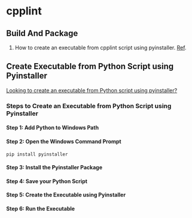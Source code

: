 # cpplint

## Build And Package

1. How to create an executable from cpplint script using pyinstaller. [Ref](package_cpplint.sh).

## Create Executable from Python Script using Pyinstaller

[Looking to create an executable from Python script using pyinstaller?](https://datatofish.com/executable-pyinstaller/)

### Steps to Create an Executable from Python Script using Pyinstaller

#### Step 1: Add Python to Windows Path

#### Step 2: Open the Windows Command Prompt

```
pip install pyinstaller
```

#### Step 3: Install the Pyinstaller Package

#### Step 4: Save your Python Script

#### Step 5: Create the Executable using Pyinstaller

#### Step 6: Run the Executable
